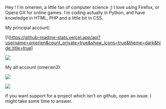 Hey ! I'm omerien, a little fan of computer science ;)
I love using Firefox, or Opera GX for online games.
I'm coding actually in Python, and have knowledge in HTML, PHP and a little bit in CSS.

My principal account:

[!(https://github-readme-stats.vercel.app/api?username=omerien&count_private=true&show_icons=true&theme=dark&hide_title=true]

<img align="center" src="https://github-readme-stats.vercel.app/api/top-langs/?username=omerien&theme=tokyonight" />

My alt account (omerien2):

![](https://github-readme-stats.vercel.app/api?username=omerien2&count_private=true&show_icons=true&theme=dark&hide_title=true)

<img align="center" src="https://github-readme-stats.vercel.app/api/top-langs/?username=omerien2&theme=tokyonight" />

If you want support for a project which isn't on github, open an issue. I might take some time to answer.
